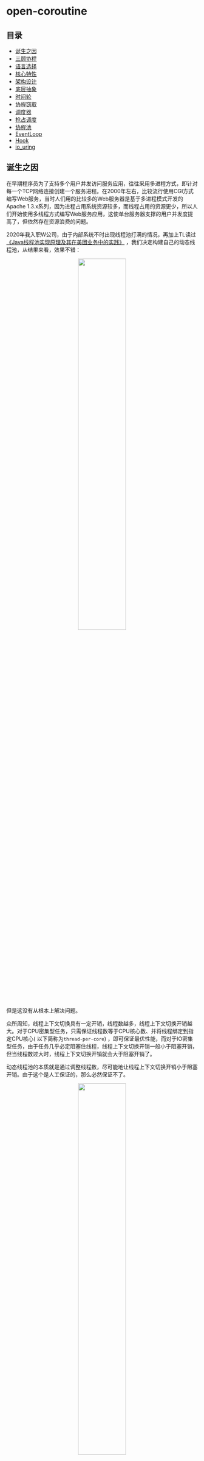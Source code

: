 # open-coroutine

## 目录

- [诞生之因](#诞生之因)
- [三顾协程](#三顾协程)
- [语言选择](#语言选择)
- [核心特性](#核心特性)
- [架构设计](#架构设计)
- [底层抽象](#底层抽象)
- [时间轮](#时间轮)
- [协程窃取](#协程窃取)
- [调度器](#调度器)
- [抢占调度](#抢占调度)
- [协程池](#协程池)
- [EventLoop](#EventLoop)
- [Hook](#Hook)
- [io_uring](#io_uring)

## 诞生之因

在早期程序员为了支持多个用户并发访问服务应用，往往采用多进程方式，即针对每一个TCP网络连接创建一个服务进程。在2000年左右，比较流行使用CGI方式编写Web服务，当时人们用的比较多的Web服务器是基于多进程模式开发的Apache
1.3.x系列，因为进程占用系统资源较多，而线程占用的资源更少，所以人们开始使用多线程方式编写Web服务应用，这使单台服务器支撑的用户并发度提高了，但依然存在资源浪费的问题。

2020年我入职W公司，由于内部系统不时出现线程池打满的情况，再加上TL读过[《Java线程池实现原理及其在美团业务中的实践》](https://tech.meituan.com/2020/04/02/java-pooling-pratice-in-meituan.html)
，我们决定构建自己的动态线程池，从结果来看，效果不错：

<div style="text-align: center;">
    <img src="img/begin.jpg" width="50%">
</div>

但是这没有从根本上解决问题。

众所周知，线程上下文切换具有一定开销，线程数越多，线程上下文切换开销越大。对于CPU密集型任务，只需保证线程数等于CPU核心数、并将线程绑定到指定CPU核心(
以下简称为`thread-per-core`)
，即可保证最优性能，而对于IO密集型任务，由于任务几乎必定阻塞住线程，线程上下文切换开销一般小于阻塞开销，但当线程数过大时，线程上下文切换开销就会大于阻塞开销了。

动态线程池的本质就是通过调整线程数，尽可能地让线程上下文切换开销小于阻塞开销。由于这个是人工保证的，那么必然保证不了。

<div style="text-align: center;">
    <img src="img/run.jpg" width="50%">
</div>

那么有没有一种技术能够在保证thread-per-core的前提下，执行IO密集型任务性能不输多线程呢？

答案是`NIO`，但仍存在一些限制或者不友好的地方：

1. NIO API使用起来较为复杂；
2. Thread.sleep()等阻塞调用会阻塞线程，相当于禁用所有阻塞调用，这对开发者不友好；
3. 在线程模型下，只有当前任务执行完了，才能执行下一个任务，无法实现任务间的公平调度；

PS：假设单线程，CPU时间片为1s，有100个任务，公平调度指每个任务都能公平地占用到10ms的时间片。

1还可以克服，2和3是硬伤，其实如果能够实现3，RPC框架们也不用搞太多线程，只要thread-per-core即可。

如何在能够保证thread-per-core、执行IO密集型任务性能不输多线程的前提下，使用还十分简单呢？

`协程`慢慢进入了我的视野。

## 三顾协程

一开始玩协程，出于学习成本的考虑，首先选择的是`kotlin`，但当我发现kotlin的协程需要更换API(
比如把Thread.sleep替换为kotlinx.coroutines.delay)才不会阻塞线程后，果断把方向调整为`golang`，大概2周后：

<div style="text-align: center;">
    <img src="img/good.jpeg" width="50%">
</div>

协程技术哪家强，编程语言找golang。

然而随着更深入的学习，我发现几个`goroutine`的不足：

1. `不是严格的thread-per-core`。goroutine运行时也是由线程池来支撑的，而这个线程池的最大线程为256，这个数字可比thread-per-core的线程数大得多；
2. `抢占调度会打断正在运行的系统调用`。如果这个系统调用需要很长时间才能完成，显然会被打断多次，整体性能反而降低；
3. `goroutine离极限性能有明显差距`。对比隔壁c/c++协程库，其性能甚至能到goroutine的1.5倍；

带着遗憾，我开始继续研究c/c++的协程库，发现它们要么是只做了`hook`(后面再详细解释)，要么只做了`任务窃取`
，还有一些库只提供最基础的`协程抽象`，而最令人失望的是：没有一个协程库实现了`抢占调度`。

没办法，看样子只能自己干了。

<div style="text-align: center;">
    <img src="img/just_do_it.jpg" width="100%">
</div>

## 语言选择

既然决定造轮子，那么需要选择开发轮子的语言。

之前研究c协程库时，有看到大佬已经尝试过用c写动态链接库、然后java通过jni去调这种方式，最终失败了，具体原因得深入JVM源码才能得知，对鄙人来说太高深，告辞，因此排除java/kotlin等JVM字节码语言。

显然，用golang再去实现一个goroutine，且不说其复杂程度完全不亚于深入JVM源码，而且即使真的做出来，也不可能有人愿意在生产环境使用，因此排除golang。

到目前为止还剩下c/c++/rust 3位选手。

从研究过的好几个用c写的协程库来看，c的表达力差了点，需要编写巨量代码。相较之下，c++表达力就强多了，但开发的效率还是低了些，主要体现在以下几个方面：

1. `需要不停地写cmake`，告诉系统怎么编译它，有些麻烦；
2. `依赖管理麻烦`。如果要用别人写的类库，把代码拉下来，放到自己项目里，然后需要耗费大量时间来通过编译。如果别人依赖的库没有其他依赖还好，一旦有其他依赖，那么它依赖的依赖，也得按照刚才说的步骤处理，这就十分麻烦了；
3. `内存安全`。c++很难写出没有内存泄漏/崩溃的代码。

<div style="text-align: center;">
    <img src="img/what_else_can_I_say.jpg" width="50%">
    <img src="img/rust.jpeg" width="100%">
</div>

## 核心特性

经过长时间的研究及实践，我认为一个完美的协程库应当同时具备以下5个特性：

1. `挂起/恢复`。协程可以在执行过程中挂起(即保存自己的上下文状态)，等某个异步操作返回结果后再恢复(即恢复自己的上下文状态)
   执行。挂起与恢复是协程最核心的点，它们的高效实现是协程能够实现异步操作和提高并发性能的关键所在；
2. `hook`。如果没有hook系统调用，并且未引入`抢占调度`机制，那么最终产出的协程库必定出现诸多限制，比如禁止使用sleep、禁止用阻塞socket读写数据等等；
3. `无栈协程`。线程在访问协程栈的数据时，由于线程栈所在的内存区域和协程栈所在的内存区域大概率不是连续的，所以很容易出现cache
   miss，而无栈协程由于直接使用线程栈，cache local显然更好；
4. `任务窃取`。在实际运行时，若不支持任务窃取，可能出现一核有难、多核围观的情况。支持任务窃取后，当前线程如果被某个协程阻塞住了，其他线程会把这个线程本地队列中的其他协程拿过来执行；
5. `抢占调度`。如果协程在运行过程中出现了死循环，可能导致所有调度协程的线程陷入死循环，最终可能导致服务不可用。引入抢占调度后，会自动挂起陷入死循环的协程，让其他协程执行。

<div style="text-align: center;">
    <img src="img/want_all.jpeg" width="100%">
</div>

PS：这里解释下hook技术，简单的说，就是函数调用的代理，比如调用sleep，没有hook的话会调用操作系统的sleep函数，hook之后会指向我们自己的代码，详细操作步骤可参考`《Linux/Unix系统编程手册》41章和42章`。

## 架构设计

<div style="text-align: center;">
    <img src="img/architecture.png" width="100%">
</div>

## 底层抽象

| 类库   | [context-rs](https://github.com/zonyitoo/context-rs)                                                                      | [corosensei](https://github.com/Amanieu/corosensei)                                | [genawaiter](https://github.com/whatisaphone/genawaiter)                  |
|------|---------------------------------------------------------------------------------------------------------------------------|------------------------------------------------------------------------------------|---------------------------------------------------------------------------|
| 类型   | 有栈协程                                                                                                                      | 有栈协程                                                                               | 无栈协程                                                                      |
| 完善程度 | 一般                                                                                                                        | 高                                                                                  | 高                                                                         |
| 优点   | 几乎支持所有操作系统及CPU架构，且可定制化程度高                                                                                                 | 提供了高性能&安全的抽象，汇编指令经过了深度优化，且支持[backtrace](https://github.com/rust-lang/backtrace-rs) | 目前最好的rust无栈协程基础库，支持[backtrace](https://github.com/rust-lang/backtrace-rs) |
| 缺点   | 不支持[backtrace](https://github.com/rust-lang/backtrace-rs)，且做支持的难度大；二开过程中容易踩坑，而且极难排查                                       | 不好做深度定制，后续无论是做减少协程切换次数的优化，还是做其他优化，难度都较大；受限于rust内联汇编的实现，只对主流系统及CPU架构做了支持            | 底层使用rust协程实现，无论是抢占调度还是hook都无法做到彻底                                         |
| 备注   | 其中[context](https://github.com/boostorg/context)的代码未更新，如果要写最好自己参考[context-rs](https://github.com/zonyitoo/context-rs)重新封装 | [作者](https://github.com/Amanieu)是rust语言社区的大佬                                       | rust async关键字的传染性是硬伤                                                      |

附上[协程切换方式性能对比](https://tboox.org/cn/2016/10/28/coroutine-context)
，如果是有栈协程，性能最好的底层是基于[context](https://github.com/boostorg/context)
做改造，直接抛弃对浮点数的支持，在x86_64下的linux，性能预计提升`125%~300%`。

暂时采用[corosensei](https://github.com/Amanieu/corosensei)，目前正在尝试自研无栈协程。

`suspend`和`resume`原语直接复用[corosensei](https://github.com/Amanieu/corosensei)，这里不过多赘述。
选好底层库，接着就是确定协程的状态了，下面是个人理解：

<div style="text-align: center;">
    <img src="img/state.png" width="50%">
</div>

## 时间轮

时间轮的数据结构如下图所示，本质上就是一个时间戳对应多个需要唤醒的协程。

这里采用动态数组，在open-coroutine中使用都是末尾插入，因此写入速度尚可，遍历时可充分利用CPU cache。

<div style="text-align: center;">
    <img src="img/time-wheel.png" width="50%">
</div>

## 协程窃取

一个CPU核心可以运行多个线程，一个线程可以调度多个协程，但为了减少线程间的竞争，线程只调度它本地集合里的协程。同时，为了最大程度地减少线程上下文切换开销，我们采用thread-per-core模型。

<div style="text-align: center;">
    <img src="img/thread-per-core.png" width="50%">
</div>

现在，仍有一些细节需要确定，集合用什么数据结构？集合是有界还是无界？

RingBuffer作为最常用的高性能数据结构，主要有几个优点：

1. 相比链表等其他数据结构，RingBuffer具有更好的CPU缓存友好性；

2. 由于是固定大小，能够避免频繁的内存分配和释放带来的开销；

3. 无锁化设计，使用CAS代替锁，性能更高；

由于RingBuffer有界，如果创建的协程过多，本地RingBuffer必定被打满，剩下的协程该何去何从？直接丢弃肯定是不行的，这里我们参考goroutine，搞个无界共享队列。还有另一种相反的情况，本地RingBuffer可能持续一段时间无协程可调度，咋办？从无界共享队列取呗。

即便如此，仍然存在后续问题，如果所有线程都优先考虑本地RingBuffer，则会出现一种极端情况：共享队列上的协程永远没有被调度起来的机会。为了避免这种不均衡的情况出现，还是参考goroutine，让每个线程在调度了61个本地RingBuffer的协程后，就去共享队列中看一看。

至此，集合的数据结构已经确定。

<div style="text-align: center;">
    <img src="img/collections.png" width="50%">
</div>

在现实世界中，总有线程会先把自己需要调度的协程处理完，而其他线程还有协程待处理。于是乎，一核有难、多核围观的壮观景象就出现了。

<div style="text-align: center;">
    <img src="img/watching.png" width="50%">
</div>

显然我们不希望这样，因此，对于空闲的线程，与其让它围观其他正在干活的线程，不如让它下场帮其他线程干活。自然而然地，新的问题来了，如何高效地帮其他线程干活？

无非两种方案，一是先从共享队列取协程，再从其他本地RingBuffer取协程；二是先从其他本地RingBuffer取协程，再从共享队列取协程。怎么选？竞争共享队列等价于竞争一把共享写锁，再竞争其他本地RingBuffer等价于竞争多把共享写锁，从并发冲突的角度考虑，自然是资源越多越好，因此选择方案二。

其他实现细节可参考[《Tokio解析之任务调度》](https://baijiahao.baidu.com/s?id=1746023143258422548)
，虽然实际用的是[st3](https://github.com/asynchronics/st3)，但原理相通。

## 调度器

还记得[底层抽象](#底层抽象)里提到的协程状态吗？

我们用[时间轮](#时间轮)来实现suspend队列，基于[协程窃取](#协程窃取)实现ready队列(至于syscall集合，先卖个关子)
，剩下只要实现submit(往ready队列添加协程)和try_schedule(非阻塞地调度协程)两个方法，就完成了一个功能强大的调度器。

<div style="text-align: center;">
    <img src="img/scheduler.png" width="80%">
</div>

submit方法的实现非常简单，就不阐述了。我们直接谈try_schedule，其实也简单，就是真正调度前，检查一下suspend队列是否有需要运行的协程，如果有则把它加到ready队列，然后调度ready队列的协程就行了(
任务窃取算法在[底层](#协程窃取)已经实现了)。

另外，从扩展性的角度考虑，作者添加了Listener API，当协程创建/挂起/陷入系统调用/完成时，均会回调用户函数，典型适用场景如打日志、监控等等。

## 抢占调度

抢占调度可以让一个正在执行的协程被中断，以便其他等待执行的协程有机会被调度并运行。这种机制可以在遇到阻塞操作或计算密集型任务时及时切换执行其他协程，避免因为一个协程的长时间执行而导致整个程序的性能下降。

在go语言中，抢占调度是通过采用协作式和抢占式混合调度实现的。当协程主动发起I/O操作、调用runtime.Gosched()
函数或访问channel等等时，会发生协作式调度，即主动让出CPU并让其他协程执行。而当一个协程超过一定时间限制或发生系统调用等情况时，会发生抢占式调度，即强制剥夺当前协程的执行权。这样的混合调度机制可以在保证程序的高并发性的同时，增加系统的响应能力。

为了提高程序的并发性和响应能力，open-coroutine也引入了基于信号的抢占调度机制。与goroutine略微有些差异的是，当发生系统调用时，部分系统调用也会发生协作式调度(
先卖个关子，后续再详细介绍)。

我们把以下代码当成协程体：

```c++
{
    // 模拟死循环协程体
    while (count < 1) {
       std::cout << "Waiting for signal..." << std::endl;
       sleep(1);
    }
}
```

如何抢占它呢？下给是一个简单的c++信号抢占例子：

```c++
#include <iostream>
#include <csignal>
#include <unistd.h>
#include <thread>

static int count = 0;

void signal_handler(int signum) {
    // 此时已经t1已经被抢占了
    std::cout << "Received signal " << signum << std::endl;
    count++;
}

void thread_main() {
    // 注册信号处理函数
    struct sigaction sa;
    sa.sa_handler = signal_handler;
    sigemptyset(&sa.sa_mask);
    sa.sa_flags = SA_RESTART;
    if (sigaction(SIGINT, &sa, NULL) == -1) {
        std::cerr << "Failed to register handler for SIGINT" << std::endl;
        return;
    }

    // 模拟死循环协程体
    while (count < 1) {
        std::cout << "Waiting for signal..." << std::endl;
        sleep(1);
    }
    std::cout << "thread main finished!" << std::endl;
}

int main() {
    std::thread t1(thread_main);
    sleep(1);
    pthread_kill(t1.native_handle(), SIGINT);
    t1.join();
    return 0;
}
```

控制台输出结果：

```text
Waiting for signal...
Received signal 2
thread main finished!
```

解释下，在主线程中，我们开启了一个子线程t1，在注册信号处理函数后，子线程t1将会陷入死循环并输出`Waiting for signal...`
到控制台。主线程在睡眠1s后，向子线程t1发送信号，子线程t1的执行权被移交给信号处理函数signal_handler，信号处理函数结束后，子线程t1的执行权回到之前执行的地方(
也就是`std::cout << "Waiting for signal..." << std::endl;`下面一行代码)
继续执行，此时条件不满足，子线程t1跳出循环，打印`thread main finished!`，子线程t1执行完毕，随后主线程结束等待，也执行完毕。

接下来，我们考虑更复杂的情况，即需要重复抢占，修改代码如下：

```c++
void signal_handler(int signum) {
    // 此时已经t1已经被抢占了
    std::cout << "Received signal " << signum << std::endl;
    count++;
    // 模拟死循环协程体，需要再次被抢占
    while (count < 2) {
        std::cout << "signal handler Waiting for signal..." << std::endl;
        sleep(1);
    }
}
```

子线程t1只要能进入signal_handler函数2次，就等于天然支持重复抢占。

再次运行，观察控制台的输出：

```text
Waiting for signal...
Received signal 2
signal handler Waiting for signal...
signal handler Waiting for signal...
```

我们发现子线程t1被永远卡在信号处理函数signal_handler里了，这是怎么回事？

子线程t1在进入信号处理函数signal_handler前，linux系统会对线程本地的信号掩码做处理，屏蔽将要处理的信号，以确保程序的正常运行和数据的完整性。否则，当一个程序正在处理一个关键性任务时，如果接收到某个中断信号或者其他干扰信号，可能会导致程序的异常终止或者数据的不完整。

由于我们确实需要重复抢占来保证程序的正常运行，因此需要解除信号屏蔽，当然，还需要再次发送信号。下面直接给出全量代码：

```c++
#include <iostream>
#include <csignal>
#include <unistd.h>
#include <thread>

static int count = 0;

void signal_handler(int signum) {
    std::cout << "Received signal " << signum << std::endl;
    count++;
    // 解除信号屏蔽
    sigset_t mask;
    pthread_sigmask(SIG_BLOCK, NULL, &mask);
    sigdelset(&mask, SIGINT);
    pthread_sigmask(SIG_SETMASK, &mask, NULL);
    // 模拟死循环协程体，需要再次被抢占
    while (count < 2) {
        std::cout << "signal handler Waiting for signal..." << std::endl;
        sleep(1);
    }
}

void thread_main() {
    // 注册信号处理函数
    struct sigaction sa;
    sa.sa_handler = signal_handler;
    sigemptyset(&sa.sa_mask);
    sa.sa_flags = SA_RESTART;
    if (sigaction(SIGINT, &sa, NULL) == -1) {
        std::cerr << "Failed to register handler for SIGINT" << std::endl;
        return;
    }

    // 模拟死循环协程体
    while (count < 1) {
        std::cout << "Waiting for signal..." << std::endl;
        sleep(1);
    }
    std::cout << "thread main finished!" << std::endl;
}

int main() {
    std::thread t1(thread_main);
    sleep(1);
    pthread_kill(t1.native_handle(), SIGINT);
    sleep(1);
    pthread_kill(t1.native_handle(), SIGINT);
    t1.join();
    return 0;
}
```

大家关注signal_handler和main的改动即可，第三次运行，观察控制台的输出：

```c++
Waiting for signal...
Received signal 2
signal handler Waiting for signal...
signal handler Waiting for signal...
Received signal 2
Waiting for signal...
thread main finished!
```

上述涉及的系统调用sigemptyset、sigaction、pthread_kill、pthread_sigmask和sigdelset，建议阅读《Linux/UNIX系统编程手册》20~
22章节的内容以加深理解。

## 协程池

虽然协程比线程耗费的资源更少，但频繁创建和销毁协程仍然会消耗大量的系统资源，因此将协程池化是必须的。池化后，能带来几个显著优势：

1. 资源管理：协程池可以管理协程的创建、销毁和复用。通过使用协程池，可以事先创建好一定数量的协程，并将它们存储在池中供需要时使用。这样可以避免频繁的创建和销毁协程，提高系统的资源利用率。

2. 避免协程饥饿：在使用协程池时，协程会被持续提供任务，避免了协程执行完任务后处于空闲状态的情况。

3. 控制并发度：协程池可以限制并发协程的数量，避免系统因为协程过多而过载。通过设置协程池的大小，可以控制并发度，保证系统资源的合理分配。

4. 提高代码的可维护性：使用协程池可以将任务的执行和协程的管理分离开来，使代码更加清晰和可维护。任务的执行逻辑可以集中在任务本身，而协程的创建和管理则由协程池来负责。

在open-coroutine中，协程池是惰性的，如果用户不主动调度，任务将不会执行，具体请看下方的流程图：

<div style="text-align: center;">
    <img src="img/pool.png" width="100%">
</div>

## EventLoop

传统多进程或多线程编程方式均采用了阻塞编程，这会使得服务端的进程或线程因等待客户端的请求数据而变得空闲，而且在该空闲期间还不能做别的事情，白白浪费了操作系统的调度时间和内存资源。这种一对一的服务方式在广域网的环境下显示变得不够廉价，于是人们开始采用非阻塞网络编程方式来提升网络服务并发度。

event loop核心采用非阻塞IO和事件队列技术，是一种常见的异步编程模型，可以高效地处理多个并发任务。虽然自身为单线程模型，但可轻易通过多线程扩展来提升程序性能。

跨平台方面，目前open-coroutine仅从[mio](https://github.com/tokio-rs/mio)
移植了epoll和kevent，意味着在windows下无法使用；具体操作层面，提供对读写事件的添加/删除/修改/监听(比如epoll_wait)
操作。结合[协程池](#协程池)，我们可以轻易地往event
loop中添加非IO任务，然后在监听操作前主动调度这些任务，当然，最后触发监听操作的时间需要减去调度耗时；性能方面，直接内置thread-per-core线程池，并对任务队列前做负载均衡(
由于[协程池](#协程池)和[协程窃取](#协程窃取)的存在，即使不做负载均衡也没问题)。

## Hook

信号会打断正在运行的系统调用，而抢占调度机制会发送大量信号，再加上大多数用户代码没有处理信号，直接接入open-coroutine将会导致灾难性后果。为了解决这个问题，并且让协程库的限制更少(
任意使用阻塞的系统调用)，open-coroutine引入了hook机制。

Hook通过在运行时插入自定义代码，可以修改或扩展现有代码的行为，甚至能对系统调用进行监控、拦截、修改、重定向，接下来举例实操：

```c++
#include <unistd.h>

int main() {
    sleep(60);
    return 0;
}
```

以上就是要被hook的代码，不出意外，直接运行它将耗费你宝贵的60秒。后续我们将在不改动它的前提下，完成对sleep()的重写。

下面是改动前的CMakeLists.txt：

```cmake
cmake_minimum_required(VERSION 3.25)
project(main)

set(CMAKE_CXX_STANDARD 11)

add_executable(main main.cpp)
```

下面是我们重写的sleep实现：

```c++
#include <iostream>
#include <unistd.h>

unsigned int sleep(unsigned int s) {
    std::cout << "simulate sleep for " << s << "s" << std::endl;
    return 0;
}
```

下面是改动后的CMakeLists.txt：

```cmake
cmake_minimum_required(VERSION 3.25)
project(main)

set(CMAKE_CXX_STANDARD 11)

add_library(libhook SHARED hook.cpp)
add_executable(main main.cpp)
target_link_libraries(main libhook)
```

重新编译运行，我们发现main函数很快就结束了，并且能在console上看到`simulate sleep for 60s`的输出。

以上是在c++中玩hook，如何在rust中玩hook呢？

在rust中，crate默认会被编译成rlib文件，想玩hook，首先我们得确保编译出的产物是c语言能够识别的动态链接库，在Cargo.toml中指定crate-type为cdylib即可：

```toml
[package]
name = "open-coroutine-hooks"
# 省略不重要的信息
[lib]
crate-type = ["cdylib"]
```

下一步是链接它，我们需要编写build.rs：

```rust
fn main() {
    //link hook dylib
    println!("cargo:rustc-link-lib=dylib=open_coroutine_hooks");
}
```

原本以为到这里就可以了，然而当作者满心欢喜把crate发布到https://crates.io ，再拉下来测试，意想不到的坑出现了：无法正确链接！

怎么回事？

<div style="text-align: center;">
    <img src="img/wrong_dylib_name.png" width="50%">
</div>

(如果你在构建时没有加--release，可以到/target/debug/deps中看看)

rust为了解决某些问题(如果有知道的同学请指教)
，对每个构建产物名都会加上一串字符，导致文件名变成了`libopen_coroutine_hooks-7f613d536412c5e4.dylib`
，而能够正确链接的文件名是`libopen_coroutine_hooks.dylib`(动态链接库的文件名在macos上以`.dylib`结尾，在linux上是以`.so`
结尾，在windows上则是以`.dll`结尾，上面的截图来自于作者的macbook pro)。

知道原因后，解决它不难，作者选择的办法是重命名，附上修复后的build.rs代码：

```rust
use std::env;
use std::path::PathBuf;

fn main() {
    //fix dylib name
    let out_dir = PathBuf::from(env::var("OUT_DIR").unwrap());
    let deps = out_dir
        .parent()
        .unwrap()
        .parent()
        .unwrap()
        .parent()
        .unwrap()
        .join("deps");
    let mut pattern = deps.to_str().unwrap().to_owned();
    //fixme fix this doc
    if cfg!(target_os = "linux") {
        pattern += "/libopen_coroutine_hooks*.so";
        for path in glob::glob(&pattern)
            .expect("Failed to read glob pattern")
            .flatten()
        {
            std::fs::rename(path, deps.join("libopen_coroutine_hooks.so"))
                .expect("rename to libopen_coroutine_hooks.so failed!");
        }
    } else if cfg!(target_os = "macos") {
        pattern += "/libopen_coroutine_hooks*.dylib";
        for path in glob::glob(&pattern)
            .expect("Failed to read glob pattern")
            .flatten()
        {
            std::fs::rename(path, deps.join("libopen_coroutine_hooks.dylib"))
                .expect("rename to libopen_coroutine_hooks.dylib failed!");
        }
    } else {
        panic!("unsupported platform");
    }
    //link hook dylib
    println!("cargo:rustc-link-lib=dylib=open_coroutine_hooks");
}
```

上面只兼容了macos和linux，至于其他平台，欢迎给本仓库提交PR。

## io_uring

todo
